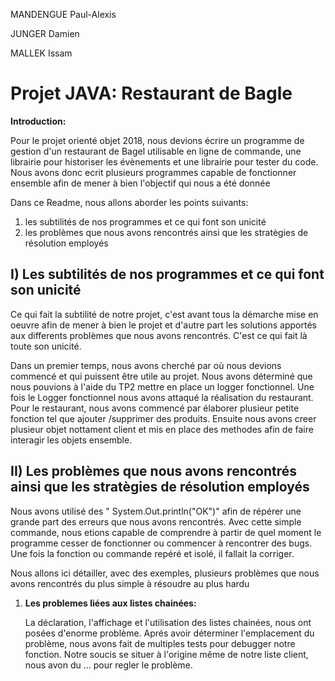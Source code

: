 <p>MANDENGUE Paul-Alexis</p>
<p>JUNGER Damien</p>
<p>MALLEK Issam</p>




# Projet JAVA: Restaurant de Bagle

<p><strong>Introduction:</strong></p> 
<p>Pour le projet orienté objet 2018, nous devions écrire un programme de gestion d'un restaurant de Bagel utilisable en ligne de commande, une librairie pour historiser les évènements et une librairie pour tester du code. Nous avons donc ecrit plusieurs programmes capable de fonctionner ensemble afin de mener à bien l'objectif qui nous a été donnée</p>

<p>Dans ce Readme, nous allons aborder les points suivants: </p>
<ol>
  <li> les subtilités de nos programmes et ce qui font son unicité</li>
  <li> les problèmes que nous avons rencontrés ainsi que les stratègies de résolution employés </li>
</ol>
 
 
 
## I) Les subtilités de nos programmes et ce qui font son unicité

Ce qui fait la subtilité de notre projet, c'est avant tous la démarche mise en oeuvre afin de mener à bien le projet et d'autre part les solutions apportés aux differents problèmes que nous avons rencontrés. C'est ce qui fait là toute son unicité.

Dans un premier temps, nous avons cherché par où nous devions commencé et qui puissent être utile au projet. Nous avons déterminé que nous pouvions à l'aide du TP2  mettre en place un logger fonctionnel. Une fois le Logger fonctionnel nous avons attaqué la réalisation du restaurant. Pour le restaurant, nous avons commencé par élaborer plusieur petite fonction tel que ajouter /supprimer des produits. Ensuite nous avons creer plusieur objet nottament client et mis en place des methodes afin de faire interagir les objets ensemble. 

## II) Les problèmes que nous avons rencontrés ainsi que les stratègies de résolution employés

  <p>Nous avons utilisé des " System.Out.println("OK")" afin de répérer une grande part des erreurs que nous avons rencontrés. Avec cette simple commande, nous etions capable de comprendre à partir de quel moment le programme cesser de fonctionner ou commencer à rencontrer des bugs. Une fois la fonction ou commande repéré et isolé, il fallait la corriger.
  </p>
  <p>Nous allons ici détailler, avec des exemples, plusieurs problèmes que nous avons rencontrés du plus simple à résoudre au plus hardu</p>  

  <ol>
  <li><strong>Les problemes liées aux listes chainées:</strong></li>
  <p> La déclaration, l'affichage et l'utilisation des listes chainées, nous ont posées d'enorme problème. Aprés avoir déterminer l'emplacement du problème, nous avons fait de multiples tests pour debugger notre fonction. Notre soucis se situer à l'origine même de notre liste client, nous avon du ... pour regler le problème. </p>
  </ol>

